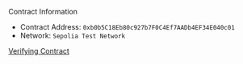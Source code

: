 Contract Information
- Contract Address:
`0xb0b5C18Eb80c927b7F0C4Ef7AADb4EF34E040c01`
- Network:
`Sepolia Test Network`

[Verifying Contract](https://sepolia.etherscan.io/)